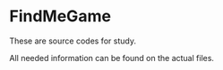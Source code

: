 # FindMeGame
These are source codes for study.

All needed information can be found on the actual files.
